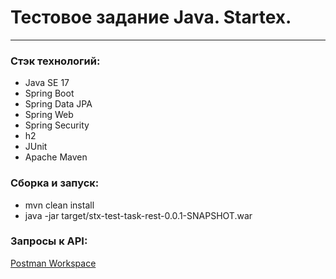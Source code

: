 # Тестовое задание Java. Startex.
***
### Стэк технологий:
* Java SE 17
* Spring Boot
* Spring Data JPA
* Spring Web
* Spring Security
* h2
* JUnit
* Apache Maven

### Сборка и запуск:
* mvn clean install
* java -jar target/stx-test-task-rest-0.0.1-SNAPSHOT.war

### Запросы к API:
[Postman Workspace](https://www.postman.com/chtotib-bot-rest-service/workspace/stx-test-task-rest)

